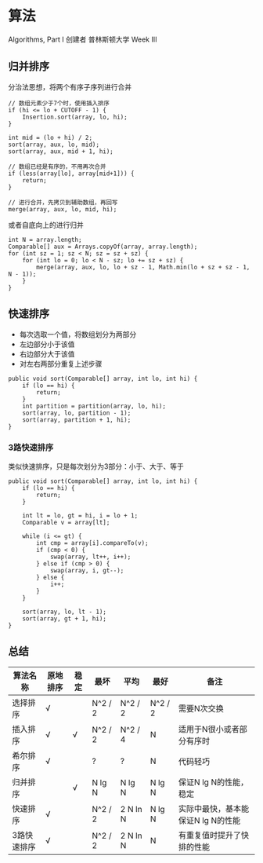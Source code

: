 # 算法

Algorithms, Part I 创建者 普林斯顿大学 Week III

## 归并排序

分治法思想，将两个有序子序列进行合并

```
// 数组元素少于7个时，使用插入排序
if (hi <= lo + CUTOFF - 1) {
    Insertion.sort(array, lo, hi);
}

int mid = (lo + hi) / 2;
sort(array, aux, lo, mid);
sort(array, aux, mid + 1, hi);

// 数组已经是有序的，不用再次合并
if (less(array[lo], array[mid+1])) {
    return;
}

// 进行合并，先拷贝到辅助数组，再回写
merge(array, aux, lo, mid, hi);
```

或者自底向上的进行归并

```
int N = array.length;
Comparable[] aux = Arrays.copyOf(array, array.length);
for (int sz = 1; sz < N; sz = sz + sz) {
    for (int lo = 0; lo < N - sz; lo += sz + sz) {
        merge(array, aux, lo, lo + sz - 1, Math.min(lo + sz + sz - 1, N - 1));
    }
}
```

## 快速排序

- 每次选取一个值，将数组划分为两部分
- 左边部分小于该值
- 右边部分大于该值
- 对左右两部分重复上述步骤

```
public void sort(Comparable[] array, int lo, int hi) {
    if (lo == hi) {
        return;
    }
    int partition = partition(array, lo, hi);
    sort(array, lo, partition - 1);
    sort(array, partition + 1, hi);
}
```

### 3路快速排序

类似快速排序，只是每次划分为3部分：小于、大于、等于

```
public void sort(Comparable[] array, int lo, int hi) {
    if (lo == hi) {
        return;
    }

    int lt = lo, gt = hi, i = lo + 1;
    Comparable v = array[lt];

    while (i <= gt) {
        int cmp = array[i].compareTo(v);
        if (cmp < 0) {
            swap(array, lt++, i++);
        } else if (cmp > 0) {
            swap(array, i, gt--);
        } else {
            i++;
        }
    }

    sort(array, lo, lt - 1);
    sort(array, gt + 1, hi);
}
```

## 总结

算法名称|原地排序|稳定|最坏|平均|最好|备注
-------|--------|---|----|----|----|----
选择排序|√       |   |N^2 / 2|N^2 / 2|N^2 / 2|需要N次交换
插入排序|√       |√  |N^2 / 2|N^2 / 4|N      |适用于N很小或者部分有序时
希尔排序|√       |   |?      |?      |N      |代码轻巧
归并排序|        |√  |N lg N |N lg N |N lg N |保证N lg N的性能，稳定
快速排序|√       |   |N^2 / 2|2 N ln N| N lg N|实际中最快，基本能保证N lg N的性能
3路快速排序|√    |   |N^2 / 2|2 N ln N|N      |有重复值时提升了快排的性能